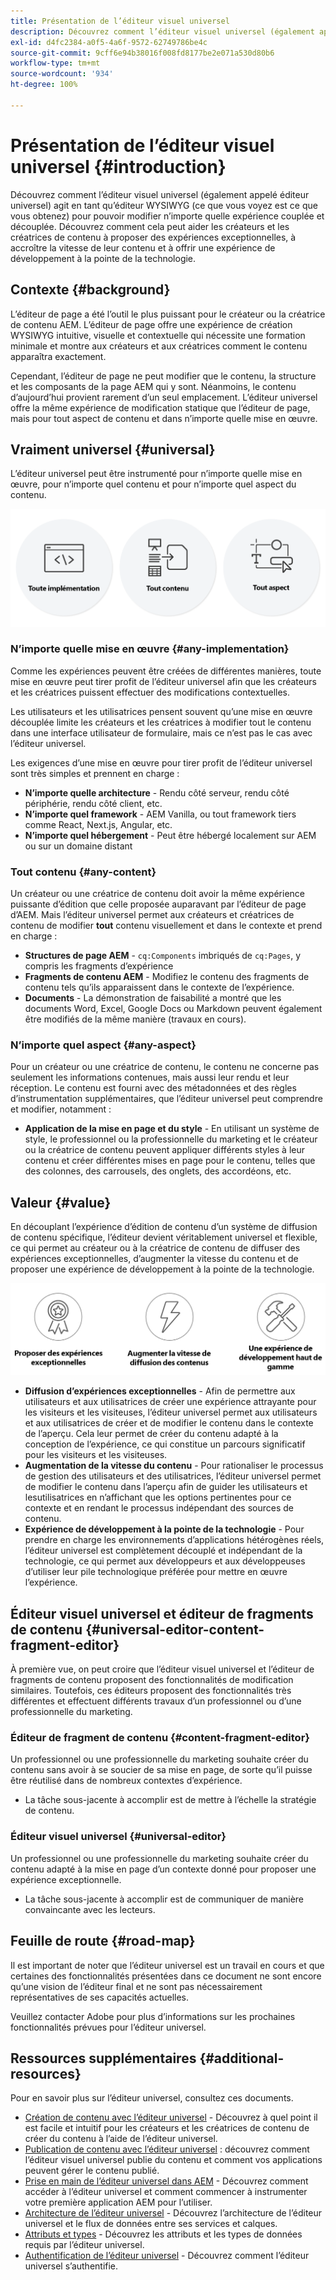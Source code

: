 ```yaml
---
title: Présentation de l’éditeur visuel universel
description: Découvrez comment l’éditeur visuel universel (également appelé éditeur universel) agit en tant qu’éditeur WYSIWYG (ce que vous voyez est ce que vous obtenez) pour pouvoir modifier n’importe quelle expérience couplée et découplée. Découvrez comment cela peut aider les créateurs et les créatrices de contenu à proposer des expériences exceptionnelles, à accroître la vitesse de leur contenu et à offrir une expérience de développement à la pointe de la technologie.
exl-id: d4fc2384-a0f5-4a6f-9572-62749786be4c
source-git-commit: 9cff6e94b38016f008fd8177be2e071a530d80b6
workflow-type: tm+mt
source-wordcount: '934'
ht-degree: 100%

---
```


# Présentation de l’éditeur visuel universel {#introduction}

Découvrez comment l’éditeur visuel universel (également appelé éditeur universel) agit en tant qu’éditeur WYSIWYG (ce que vous voyez est ce que vous obtenez) pour pouvoir modifier n’importe quelle expérience couplée et découplée. Découvrez comment cela peut aider les créateurs et les créatrices de contenu à proposer des expériences exceptionnelles, à accroître la vitesse de leur contenu et à offrir une expérience de développement à la pointe de la technologie.

## Contexte {#background}

L’éditeur de page a été l’outil le plus puissant pour le créateur ou la créatrice de contenu AEM. L’éditeur de page offre une expérience de création WYSIWYG intuitive, visuelle et contextuelle qui nécessite une formation minimale et montre aux créateurs et aux créatrices comment le contenu apparaîtra exactement.

Cependant, l’éditeur de page ne peut modifier que le contenu, la structure et les composants de la page AEM qui y sont. Néanmoins, le contenu d’aujourd’hui provient rarement d’un seul emplacement. L’éditeur universel offre la même expérience de modification statique que l’éditeur de page, mais pour tout aspect de contenu et dans n’importe quelle mise en œuvre.

## Vraiment universel {#universal}

L’éditeur universel peut être instrumenté pour n’importe quelle mise en œuvre, pour n’importe quel contenu et pour n’importe quel aspect du contenu.

![Qu’est-ce qui le rend universel ?](assets/universal.png)

### N’importe quelle mise en œuvre {#any-implementation}

Comme les expériences peuvent être créées de différentes manières, toute mise en œuvre peut tirer profit de l’éditeur universel afin que les créateurs et les créatrices puissent effectuer des modifications contextuelles.

Les utilisateurs et les utilisatrices pensent souvent qu’une mise en œuvre découplée limite les créateurs et les créatrices à modifier tout le contenu dans une interface utilisateur de formulaire, mais ce n’est pas le cas avec l’éditeur universel.

Les exigences d’une mise en œuvre pour tirer profit de l’éditeur universel sont très simples et prennent en charge :

* **N’importe quelle architecture** - Rendu côté serveur, rendu côté périphérie, rendu côté client, etc.
* **N’importe quel framework** - AEM Vanilla, ou tout framework tiers comme React, Next.js, Angular, etc.
* **N’importe quel hébergement** - Peut être hébergé localement sur AEM ou sur un domaine distant

### Tout contenu {#any-content}

Un créateur ou une créatrice de contenu doit avoir la même expérience puissante d’édition que celle proposée auparavant par l’éditeur de page d’AEM. Mais l’éditeur universel permet aux créateurs et créatrices de contenu de modifier **tout** contenu visuellement et dans le contexte et prend en charge :

* **Structures de page AEM** - `cq:Components` imbriqués de `cq:Pages`, y compris les fragments d’expérience
* **Fragments de contenu AEM** - Modifiez le contenu des fragments de contenu tels qu’ils apparaissent dans le contexte de l’expérience.
* **Documents** - La démonstration de faisabilité a montré que les documents Word, Excel, Google Docs ou Markdown peuvent également être modifiés de la même manière (travaux en cours).

### N’importe quel aspect {#any-aspect}

Pour un créateur ou une créatrice de contenu, le contenu ne concerne pas seulement les informations contenues, mais aussi leur rendu et leur réception. Le contenu est fourni avec des métadonnées et des règles d’instrumentation supplémentaires, que l’éditeur universel peut comprendre et modifier, notamment :

* **Application de la mise en page et du style** - En utilisant un système de style, le professionnel ou la professionnelle du marketing et le créateur ou la créatrice de contenu peuvent appliquer différents styles à leur contenu et créer différentes mises en page pour le contenu, telles que des colonnes, des carrousels, des onglets, des accordéons, etc.

## Valeur {#value}

En découplant l’expérience d’édition de contenu d’un système de diffusion de contenu spécifique, l’éditeur devient véritablement universel et flexible, ce qui permet au créateur ou à la créatrice de contenu de diffuser des expériences exceptionnelles, d’augmenter la vitesse du contenu et de proposer une expérience de développement à la pointe de la technologie.

![Valeur de l’éditeur universel](assets/value.png)

* **Diffusion d’expériences exceptionnelles** - Afin de permettre aux utilisateurs et aux utilisatrices de créer une expérience attrayante pour les visiteurs et les visiteuses, l’éditeur universel permet aux utilisateurs et aux utilisatrices de créer et de modifier le contenu dans le contexte de l’aperçu. Cela leur permet de créer du contenu adapté à la conception de l’expérience, ce qui constitue un parcours significatif pour les visiteurs et les visiteuses.
* **Augmentation de la vitesse du contenu** - Pour rationaliser le processus de gestion des utilisateurs et des utilisatrices, l’éditeur universel permet de modifier le contenu dans l’aperçu afin de guider les utilisateurs et lesutilisatrices en n’affichant que les options pertinentes pour ce contexte et en rendant le processus indépendant des sources de contenu.
* **Expérience de développement à la pointe de la technologie** - Pour prendre en charge les environnements d’applications hétérogènes réels, l’éditeur universel est complètement découplé et indépendant de la technologie, ce qui permet aux développeurs et aux développeuses d’utiliser leur pile technologique préférée pour mettre en œuvre l’expérience.

## Éditeur visuel universel et éditeur de fragments de contenu {#universal-editor-content-fragment-editor}

À première vue, on peut croire que l’éditeur visuel universel et l’éditeur de fragments de contenu proposent des fonctionnalités de modification similaires. Toutefois, ces éditeurs proposent des fonctionnalités très différentes et effectuent différents travaux d’un professionnel ou d’une professionnelle du marketing.

### Éditeur de fragment de contenu {#content-fragment-editor}

Un professionnel ou une professionnelle du marketing souhaite créer du contenu sans avoir à se soucier de sa mise en page, de sorte qu’il puisse être réutilisé dans de nombreux contextes d’expérience.

* La tâche sous-jacente à accomplir est de mettre à l’échelle la stratégie de contenu.

### Éditeur visuel universel {#universal-editor}

Un professionnel ou une professionnelle du marketing souhaite créer du contenu adapté à la mise en page d’un contexte donné pour proposer une expérience exceptionnelle.

* La tâche sous-jacente à accomplir est de communiquer de manière convaincante avec les lecteurs.

## Feuille de route {#road-map}

Il est important de noter que l’éditeur universel est un travail en cours et que certaines des fonctionnalités présentées dans ce document ne sont encore qu’une vision de l’éditeur final et ne sont pas nécessairement représentatives de ses capacités actuelles.

Veuillez contacter Adobe pour plus d’informations sur les prochaines fonctionnalités prévues pour l’éditeur universel.

## Ressources supplémentaires {#additional-resources}

Pour en savoir plus sur l’éditeur universel, consultez ces documents.

* [Création de contenu avec l’éditeur universel](authoring.md) - Découvrez à quel point il est facile et intuitif pour les créateurs et les créatrices de contenu de créer du contenu à l’aide de l’éditeur universel.
* [Publication de contenu avec l’éditeur universel](publishing.md) : découvrez comment l’éditeur visuel universel publie du contenu et comment vos applications peuvent gérer le contenu publié.
* [Prise en main de l’éditeur universel dans AEM](getting-started.md) - Découvrez comment accéder à l’éditeur universel et comment commencer à instrumenter votre première application AEM pour l’utiliser.
* [Architecture de l’éditeur universel](architecture.md) - Découvrez l’architecture de l’éditeur universel et le flux de données entre ses services et calques.
* [Attributs et types](attributes-types.md) - Découvrez les attributs et les types de données requis par l’éditeur universel.
* [Authentification de l’éditeur universel](authentication.md) - Découvrez comment l’éditeur universel s’authentifie.
